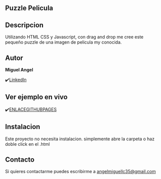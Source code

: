 ## Puzzle Pelicula

## Descripcion

Utilizando HTML CSS y Javascript, con drag and drop me cree este pequeño puzzle de una imagen de pelicula my conocida.

## Autor 
**Miguel Angel**

✔️[LinkedIn](https://www.linkedin.com/in/miguelledesmac)


## Ver ejemplo en vivo
✔️[ENLACEGITHUBPAGES](ENLACEGITHUBPAGES)

## Instalacion
Este proyecto no necesita instalacion. simplemente abre la carpeta o haz doble click en el .html

## Contacto
Si quieres contactarme puedes escribirme a angelmiguellc35@gmail.com
